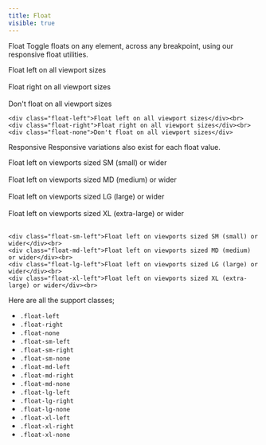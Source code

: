 ```yaml
---
title: Float
visible: true
---
```


Float
Toggle floats on any element, across any breakpoint, using our responsive float utilities.



<div class="float-left">Float left on all viewport sizes</div><br>
<div class="float-right">Float right on all viewport sizes</div><br>
<div class="float-none">Don't float on all viewport sizes</div>

<div class="highlight"><pre><code class="language-html" data-lang="html"><span class="nt">&lt;div</span> <span class="na">class=</span><span class="s">"float-left"</span><span class="nt">&gt;</span>Float left on all viewport sizes<span class="nt">&lt;/div&gt;&lt;br&gt;</span>
<span class="nt">&lt;div</span> <span class="na">class=</span><span class="s">"float-right"</span><span class="nt">&gt;</span>Float right on all viewport sizes<span class="nt">&lt;/div&gt;&lt;br&gt;</span>
<span class="nt">&lt;div</span> <span class="na">class=</span><span class="s">"float-none"</span><span class="nt">&gt;</span>Don't float on all viewport sizes<span class="nt">&lt;/div&gt;</span></code></pre></div>



Responsive
Responsive variations also exist for each float value.

<div class="float-sm-right">Float left on viewports sized SM (small) or wider</div><br>
<div class="float-md-right">Float left on viewports sized MD (medium) or wider</div><br>
<div class="float-lg-right">Float left on viewports sized LG (large) or wider</div><br>
<div class="float-xl-right">Float left on viewports sized XL (extra-large) or wider</div><br>

<div class="highlight"><pre><code class="language-html" data-lang="html"><span class="nt">&lt;div</span> <span class="na">class=</span><span class="s">"float-sm-left"</span><span class="nt">&gt;</span>Float left on viewports sized SM (small) or wider<span class="nt">&lt;/div&gt;&lt;br&gt;</span>
<span class="nt">&lt;div</span> <span class="na">class=</span><span class="s">"float-md-left"</span><span class="nt">&gt;</span>Float left on viewports sized MD (medium) or wider<span class="nt">&lt;/div&gt;&lt;br&gt;</span>
<span class="nt">&lt;div</span> <span class="na">class=</span><span class="s">"float-lg-left"</span><span class="nt">&gt;</span>Float left on viewports sized LG (large) or wider<span class="nt">&lt;/div&gt;&lt;br&gt;</span>
<span class="nt">&lt;div</span> <span class="na">class=</span><span class="s">"float-xl-left"</span><span class="nt">&gt;</span>Float left on viewports sized XL (extra-large) or wider<span class="nt">&lt;/div&gt;&lt;br&gt;</span></code></pre></div>


<p>Here are all the support classes;</p>
<ul>
  <li><code class="highlighter-rouge">.float-left</code></li>
  <li><code class="highlighter-rouge">.float-right</code></li>
  <li><code class="highlighter-rouge">.float-none</code></li>
  <li><code class="highlighter-rouge">.float-sm-left</code></li>
  <li><code class="highlighter-rouge">.float-sm-right</code></li>
  <li><code class="highlighter-rouge">.float-sm-none</code></li>
  <li><code class="highlighter-rouge">.float-md-left</code></li>
  <li><code class="highlighter-rouge">.float-md-right</code></li>
  <li><code class="highlighter-rouge">.float-md-none</code></li>
  <li><code class="highlighter-rouge">.float-lg-left</code></li>
  <li><code class="highlighter-rouge">.float-lg-right</code></li>
  <li><code class="highlighter-rouge">.float-lg-none</code></li>
  <li><code class="highlighter-rouge">.float-xl-left</code></li>
  <li><code class="highlighter-rouge">.float-xl-right</code></li>
  <li><code class="highlighter-rouge">.float-xl-none</code></li>
</ul>